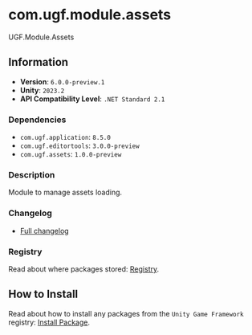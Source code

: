 # com.ugf.module.assets

UGF.Module.Assets

## Information

- **Version**: `6.0.0-preview.1`
- **Unity**: `2023.2`
- **API Compatibility Level**: `.NET Standard 2.1`

### Dependencies

- `com.ugf.application`: `8.5.0`
- `com.ugf.editortools`: `3.0.0-preview`
- `com.ugf.assets`: `1.0.0-preview`


### Description

Module to manage assets loading.

### Changelog

- [Full changelog](changelog.md)

### Registry

Read about where packages stored: [Registry](https://github.com/unity-game-framework/organization/blob/main/docs/registry.md).

## How to Install

Read about how to install any packages from the `Unity Game Framework` registry: [Install Package](https://github.com/unity-game-framework/organization/blob/main/docs/install-packages.md).
